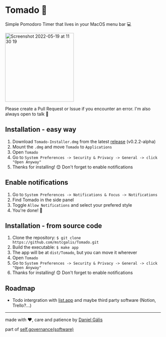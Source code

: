 # Tomado 🍅

Simple Pomodoro Timer that lives in your MacOS menu bar 💻

<img width="222" alt="Screenshot 2022-05-19 at 11 30 19" src="https://user-images.githubusercontent.com/77400726/169261760-777aa046-c670-432d-8a31-c3e76d2590ed.png">

Please create a Pull Request or Issue if you encounter an error. I'm also always open to talk 🌱

## Installation - easy way

1. Download `Tomado-Installer.dmg` from the latest [release](https://github.com/mstcgalis/Tomado/releases/tag/v0.2.2-alpha) (v0.2.2-alpha)
2. Mount the `.dmg` and move `Tomado` to `Applications`
3. Open `Tomado`
4. Go to `System Preferences -> Security & Privacy -> General -> click "Open Anyway"`
5. Thenks for installing! 😊 Don't forget to enable notifications

## Enable notifications

1. Go to `System Preferences -> Notifications & Focus -> Notifications`
2. Find Tomado in the side panel
3. Toggle `Allow Notifications` and select your prefered style
4. You're done! 🌸 

## Installation - from source code

1. Clone the repository: ```$ git clone https://github.com/mstcgalis/Tomado.git```
2. Build the executable: ```$ make app```
3. The app will be at `dist/Tomado`, but you can move it wherever
5. Open `Tomado`
6. Go to `System Preferences -> Security & Privacy -> General -> click "Open Anyway"`
7. Thanks for installing! 😊 Don't forget to enable notifications

## Roadmap

- Todo intergration with [list.app](https://www.are.na/daniel-galis/self-governance) and maybe third party software (Notion, Trello?...)
---

made with ❤️, care and patience by [Daniel Gális](https://www.are.na/daniel-galis)

part of [self.governance(software)](https://www.are.na/daniel-galis/self-governance)
